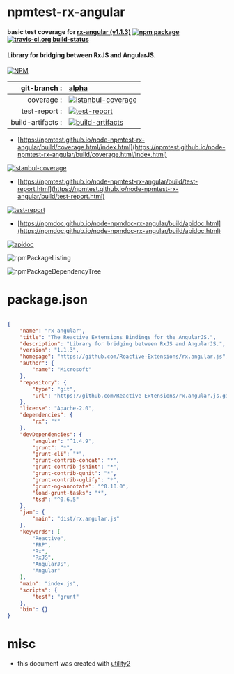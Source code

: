 # npmtest-rx-angular

#### basic test coverage for  [rx-angular (v1.1.3)](https://github.com/Reactive-Extensions/rx.angular.js)  [![npm package](https://img.shields.io/npm/v/npmtest-rx-angular.svg?style=flat-square)](https://www.npmjs.org/package/npmtest-rx-angular) [![travis-ci.org build-status](https://api.travis-ci.org/npmtest/node-npmtest-rx-angular.svg)](https://travis-ci.org/npmtest/node-npmtest-rx-angular)

#### Library for bridging between RxJS and AngularJS.

[![NPM](https://nodei.co/npm/rx-angular.png?downloads=true&downloadRank=true&stars=true)](https://www.npmjs.com/package/rx-angular)

| git-branch : | [alpha](https://github.com/npmtest/node-npmtest-rx-angular/tree/alpha)|
|--:|:--|
| coverage : | [![istanbul-coverage](https://npmtest.github.io/node-npmtest-rx-angular/build/coverage.badge.svg)](https://npmtest.github.io/node-npmtest-rx-angular/build/coverage.html/index.html)|
| test-report : | [![test-report](https://npmtest.github.io/node-npmtest-rx-angular/build/test-report.badge.svg)](https://npmtest.github.io/node-npmtest-rx-angular/build/test-report.html)|
| build-artifacts : | [![build-artifacts](https://npmtest.github.io/node-npmtest-rx-angular/glyphicons_144_folder_open.png)](https://github.com/npmtest/node-npmtest-rx-angular/tree/gh-pages/build)|

- [https://npmtest.github.io/node-npmtest-rx-angular/build/coverage.html/index.html](https://npmtest.github.io/node-npmtest-rx-angular/build/coverage.html/index.html)

[![istanbul-coverage](https://npmtest.github.io/node-npmtest-rx-angular/build/screenCapture.buildCi.browser.%252Ftmp%252Fbuild%252Fcoverage.lib.html.png)](https://npmtest.github.io/node-npmtest-rx-angular/build/coverage.html/index.html)

- [https://npmtest.github.io/node-npmtest-rx-angular/build/test-report.html](https://npmtest.github.io/node-npmtest-rx-angular/build/test-report.html)

[![test-report](https://npmtest.github.io/node-npmtest-rx-angular/build/screenCapture.buildCi.browser.%252Ftmp%252Fbuild%252Ftest-report.html.png)](https://npmtest.github.io/node-npmtest-rx-angular/build/test-report.html)

- [https://npmdoc.github.io/node-npmdoc-rx-angular/build/apidoc.html](https://npmdoc.github.io/node-npmdoc-rx-angular/build/apidoc.html)

[![apidoc](https://npmdoc.github.io/node-npmdoc-rx-angular/build/screenCapture.buildCi.browser.%252Ftmp%252Fbuild%252Fapidoc.html.png)](https://npmdoc.github.io/node-npmdoc-rx-angular/build/apidoc.html)

![npmPackageListing](https://npmtest.github.io/node-npmtest-rx-angular/build/screenCapture.npmPackageListing.svg)

![npmPackageDependencyTree](https://npmtest.github.io/node-npmtest-rx-angular/build/screenCapture.npmPackageDependencyTree.svg)



# package.json

```json

{
    "name": "rx-angular",
    "title": "The Reactive Extensions Bindings for the AngularJS.",
    "description": "Library for bridging between RxJS and AngularJS.",
    "version": "1.1.3",
    "homepage": "https://github.com/Reactive-Extensions/rx.angular.js",
    "author": {
        "name": "Microsoft"
    },
    "repository": {
        "type": "git",
        "url": "https://github.com/Reactive-Extensions/rx.angular.js.git"
    },
    "license": "Apache-2.0",
    "dependencies": {
        "rx": "*"
    },
    "devDependencies": {
        "angular": "^1.4.9",
        "grunt": "*",
        "grunt-cli": "*",
        "grunt-contrib-concat": "*",
        "grunt-contrib-jshint": "*",
        "grunt-contrib-qunit": "*",
        "grunt-contrib-uglify": "*",
        "grunt-ng-annotate": "^0.10.0",
        "load-grunt-tasks": "*",
        "tsd": "^0.6.5"
    },
    "jam": {
        "main": "dist/rx.angular.js"
    },
    "keywords": [
        "Reactive",
        "FRP",
        "Rx",
        "RxJS",
        "AngularJS",
        "Angular"
    ],
    "main": "index.js",
    "scripts": {
        "test": "grunt"
    },
    "bin": {}
}
```



# misc
- this document was created with [utility2](https://github.com/kaizhu256/node-utility2)
